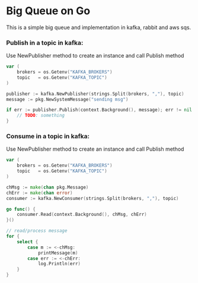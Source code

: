 # Big Queue on Go

This is a simple big queue and implementation in kafka, rabbit and aws sqs.


### Publish in a topic in kafka:
Use NewPublisher method to create an instance and call Publish method
```go
var (
    brokers = os.Getenv("KAFKA_BROKERS")
    topic   = os.Getenv("KAFKA_TOPIC")
)

publisher := kafka.NewPublisher(strings.Split(brokers, ","), topic)
message := pkg.NewSystemMessage("sending msg")

if err := publisher.Publish(context.Background(), message); err != nil {
    // TODO: something
}

```

### Consume in a topic in kafka:
Use NewPublisher method to create an instance and call Publish method
```go
var (
    brokers = os.Getenv("KAFKA_BROKERS")
    topic   = os.Getenv("KAFKA_TOPIC")
)

chMsg := make(chan pkg.Message)
chErr := make(chan error)
consumer := kafka.NewConsumer(strings.Split(brokers, ","), topic)

go func() {
    consumer.Read(context.Background(), chMsg, chErr)
}()

// read/process message
for {
    select {
        case m := <-chMsg:
            printMessage(m)
        case err := <-chErr:
            log.Println(err)
    }
}

```